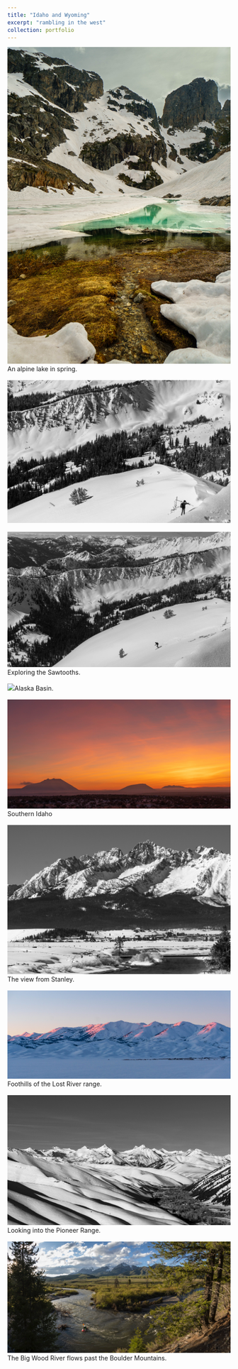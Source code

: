 ```yaml
---
title: "Idaho and Wyoming"
excerpt: "rambling in the west"
collection: portfolio
---
```


<img src='/images/DeltaLake.jpg'>An alpine lake in spring.<br/><br/>
<img src='/images/PaulWalking.jpg'> <br/><br/>
<img src='/images/PaulSkiing.jpg'>Exploring the Sawtooths. <br/><br/>
<img src='/images/AlaskaBasin2.jpg'>Alaska Basin.<br/><br/>
<img src='/images/SnakeRiverPlain.jpg'>Southern Idaho <br/><br/>
<img src='/images/Stanley.jpg'>The view from Stanley.<br/><br/>
<img src='/images/LostRivers.jpg'>Foothills of the Lost River range.<br/><br/>
<img src='/images/Pios.jpg'>Looking into the Pioneer Range.<br/><br/>
<img src='/images/Bdub.PNG'>The Big Wood River flows past the Boulder Mountains.<br/><br/>

